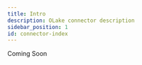 ```yaml
---
title: Intro
description: OLake connector description
sidebar_position: 1
id: connector-index
---
```


Coming Soon